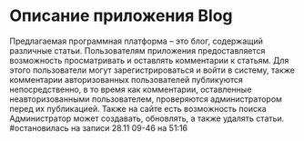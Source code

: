 # Описание приложения Blog
Предлагаемая программная платформа – это блог, содержащий различные статьи. Пользователям приложения предоставляется возможность просматривать и оставлять комментарии к статьям. Для этого пользователи могут зарегистрироваться и войти в систему, также комментарии авторизованных пользователей публикуются непосредственно, в то время как комментарии, оставленные неавторизованными пользователем, проверяются администратором перед их публикацией. Также на сайте есть возможность поиска Администратор может создавать, обновлять, а также удалять статьи.
#остановилась на записи 28.11 09-46 на 51:16
